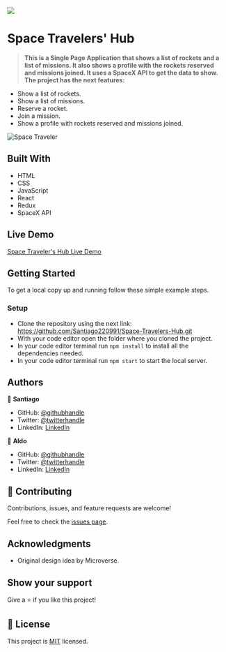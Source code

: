 ![](https://img.shields.io/badge/Microverse-blueviolet)

# Space Travelers' Hub

> **This is a Single Page Application that shows a list of rockets and a list of missions. It also shows a profile with the rockets reserved and missions joined. It uses a SpaceX API to get the data to show. The project has the next features:**

- Show a list of rockets.
- Show a list of missions.
- Reserve a rocket.
- Join a mission.
- Show a profile with rockets reserved and missions joined.

![Space Traveler](https://user-images.githubusercontent.com/44879977/174327013-cb01df8d-b8db-42e6-b4bd-440f96f47f0c.png)

## Built With

- HTML
- CSS
- JavaScript
- React
- Redux
- SpaceX API

## Live Demo

[Space Traveler's Hub Live Demo](https://santiago-space-travelers-hub.netlify.app/)

## Getting Started

To get a local copy up and running follow these simple example steps.


### Setup

- Clone the repository using the next link: https://github.com/Santiago220991/Space-Travelers-Hub.git
- With your code editor open the folder where you cloned the project.
- In your code editor terminal run `npm install` to install all the dependencies needed.
- In your code editor terminal run `npm start` to start the local server.


## Authors

👤 **Santiago**

- GitHub: [@githubhandle](https://github.com/Santiago220991) 
- Twitter: [@twitterhandle](https://twitter.com/SanCardenas10)
- LinkedIn: [LinkedIn](https://www.linkedin.com/in/alexandersantiagocardenas/)

👤 **Aldo**

- GitHub: [@githubhandle](https://github.com/acolombo1) 
- Twitter: [@twitterhandle](https://twitter.com/aldocolombo)
- LinkedIn: [LinkedIn](https://www.linkedin.com/in/aldo-colombo)


## 🤝 Contributing

Contributions, issues, and feature requests are welcome!

Feel free to check the [issues page](https://github.com/Santiago220991/Space-Travelers-Hub/issues).

## Acknowledgments

- Original design idea by Microverse.

## Show your support

Give a ⭐️ if you like this project!

## 📝 License

This project is [MIT](./MIT.md) licensed.

